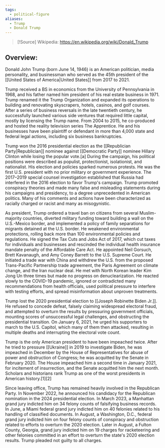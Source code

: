 ```yaml
---
tags:
  - political-figure
aliases:
  - Trump
  - Donald Trump
---
```

> [!Source]
> Wikipedia: https://en.wikipedia.org/wiki/Donald_Trump

## Overview:
Donald John Trump (born June 14, 1946) is an American politician, media personality, and businessman who served as the 45th president of the [[United States of America|United States]] from 2017 to 2021.

Trump received a BS in economics from the University of Pennsylvania in 1968, and his father named him president of his real estate business in 1971. Trump renamed it the Trump Organization and expanded its operations to building and renovating skyscrapers, hotels, casinos, and golf courses. After a series of business reversals in the late twentieth century, he successfully launched various side ventures that required little capital, mostly by licensing the Trump name. From 2004 to 2015, he co-produced and hosted the reality television series The Apprentice. He and his businesses have been plaintiff or defendant in more than 4,000 state and federal legal actions, including six business bankruptcies.

Trump won the 2016 presidential election as the [[Republician Party|Republician]] nominee against [[Democratic Party]] nominee Hillary Clinton while losing the popular vote.[a] During the campaign, his political positions were described as populist, protectionist, isolationist, and nationalist. His election and policies sparked numerous protests. He was the first U.S. president with no prior military or government experience. The 2017–2019 special counsel investigation established that Russia had interfered in the 2016 election to favor Trump's campaign. Trump promoted conspiracy theories and made many false and misleading statements during his campaigns and presidency, to a degree unprecedented in American politics. Many of his comments and actions have been characterized as racially charged or racist and many as misogynistic.

As president, Trump ordered a travel ban on citizens from several Muslim-majority countries, diverted military funding toward building a wall on the U.S.-Mexico border, and implemented a policy of family separations for migrants detained at the U.S. border. He weakened environmental protections, rolling back more than 100 environmental policies and regulations. He signed the Tax Cuts and Jobs Act of 2017, which cut taxes for individuals and businesses and rescinded the individual health insurance mandate penalty of the Affordable Care Act. He appointed Neil Gorsuch, Brett Kavanaugh, and Amy Coney Barrett to the U.S. Supreme Court. He initiated a trade war with China and withdrew the U.S. from the proposed Trans-Pacific Partnership trade agreement, the Paris Agreement on climate change, and the Iran nuclear deal. He met with North Korean leader Kim Jong Un three times but made no progress on denuclearization. He reacted slowly to the COVID-19 pandemic, ignored or contradicted many recommendations from health officials, used political pressure to interfere with testing efforts, and spread misinformation about unproven treatments.

Trump lost the 2020 presidential election to [[Joseph Robinette Biden Jr.]]. He refused to concede defeat, falsely claiming widespread electoral fraud, and attempted to overturn the results by pressuring government officials, mounting scores of unsuccessful legal challenges, and obstructing the presidential transition. On January 6, 2021, he urged his supporters to march to the U.S. Capitol, which many of them then attacked, resulting in multiple deaths and interrupting the electoral vote count.

Trump is the only American president to have been impeached twice. After he tried to pressure [[Ukraine]] in 2019 to investigate Biden, he was impeached in December by the House of Representatives for abuse of power and obstruction of Congress; he was acquitted by the Senate in February 2020. The House impeached him a second time in January 2021, for incitement of insurrection, and the Senate acquitted him the next month. Scholars and historians rank Trump as one of the worst presidents in American history.[1][2]

Since leaving office, Trump has remained heavily involved in the Republican Party. In November 2022, he announced his candidacy for the Republican nomination in the 2024 presidential election. In March 2023, a Manhattan grand jury indicted him on 34 felony counts of falsifying business records. In June, a Miami federal grand jury indicted him on 40 felonies related to his handling of classified documents. In August, a Washington, D.C., federal grand jury indicted him on four felony counts of conspiracy and obstruction related to efforts to overturn the 2020 election. Later in August, a Fulton County, Georgia, grand jury indicted him on 19 charges for racketeering and other felonies committed in an effort to overturn the state's 2020 election results. Trump pleaded not guilty to all charges. 